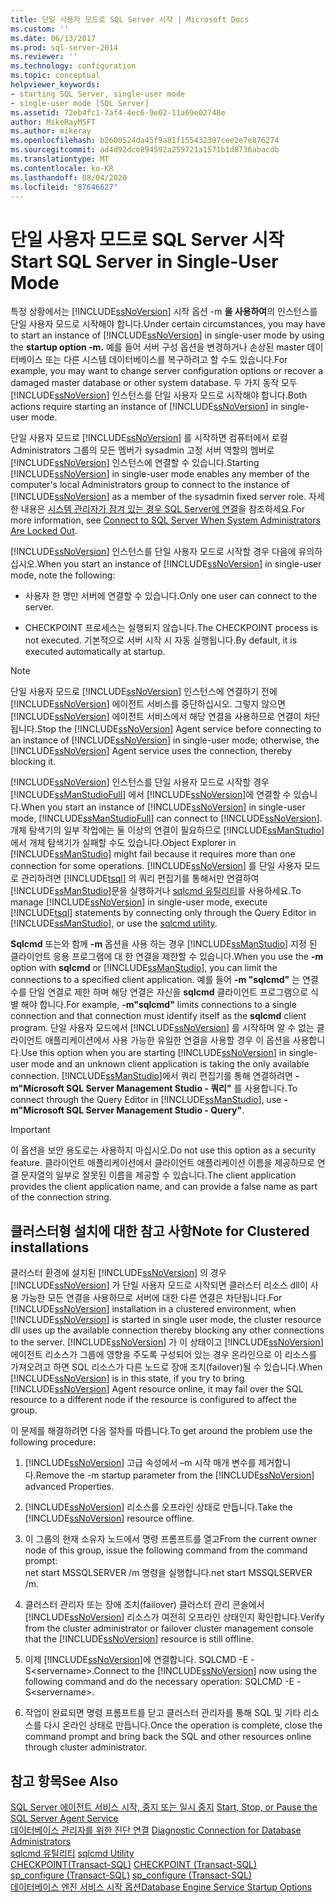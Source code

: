 ```yaml
---
title: 단일 사용자 모드로 SQL Server 시작 | Microsoft Docs
ms.custom: ''
ms.date: 06/13/2017
ms.prod: sql-server-2014
ms.reviewer: ''
ms.technology: configuration
ms.topic: conceptual
helpviewer_keywords:
- starting SQL Server, single-user mode
- single-user mode [SQL Server]
ms.assetid: 72eb4fc1-7af4-4ec6-9e02-11a69e02748e
author: MikeRayMSFT
ms.author: mikeray
ms.openlocfilehash: b2600524da45f9a81f155432397cee2e7e876274
ms.sourcegitcommit: ad4d92dce894592a259721a1571b1d8736abacdb
ms.translationtype: MT
ms.contentlocale: ko-KR
ms.lasthandoff: 08/04/2020
ms.locfileid: "87646627"
---
```

# <a name="start-sql-server-in-single-user-mode"></a><span data-ttu-id="b4121-102">단일 사용자 모드로 SQL Server 시작</span><span class="sxs-lookup"><span data-stu-id="b4121-102">Start SQL Server in Single-User Mode</span></span>
  <span data-ttu-id="b4121-103">특정 상황에서는 [!INCLUDE[ssNoVersion](../../includes/ssnoversion-md.md)] 시작 옵션 -m **을 사용하여**의 인스턴스를 단일 사용자 모드로 시작해야 합니다.</span><span class="sxs-lookup"><span data-stu-id="b4121-103">Under certain circumstances, you may have to start an instance of [!INCLUDE[ssNoVersion](../../includes/ssnoversion-md.md)] in single-user mode by using the **startup option -m.**</span></span> <span data-ttu-id="b4121-104">예를 들어 서버 구성 옵션을 변경하거나 손상된 master 데이터베이스 또는 다른 시스템 데이터베이스를 복구하려고 할 수도 있습니다.</span><span class="sxs-lookup"><span data-stu-id="b4121-104">For example, you may want to change server configuration options or recover a damaged master database or other system database.</span></span> <span data-ttu-id="b4121-105">두 가지 동작 모두 [!INCLUDE[ssNoVersion](../../includes/ssnoversion-md.md)] 인스턴스를 단일 사용자 모드로 시작해야 합니다.</span><span class="sxs-lookup"><span data-stu-id="b4121-105">Both actions require starting an instance of [!INCLUDE[ssNoVersion](../../includes/ssnoversion-md.md)] in single-user mode.</span></span>  
  
 <span data-ttu-id="b4121-106">단일 사용자 모드로 [!INCLUDE[ssNoVersion](../../includes/ssnoversion-md.md)] 를 시작하면 컴퓨터에서 로컬 Administrators 그룹의 모든 멤버가 sysadmin 고정 서버 역할의 멤버로 [!INCLUDE[ssNoVersion](../../includes/ssnoversion-md.md)] 인스턴스에 연결할 수 있습니다.</span><span class="sxs-lookup"><span data-stu-id="b4121-106">Starting [!INCLUDE[ssNoVersion](../../includes/ssnoversion-md.md)] in single-user mode enables any member of the computer's local Administrators group to connect to the instance of [!INCLUDE[ssNoVersion](../../includes/ssnoversion-md.md)] as a member of the sysadmin fixed server role.</span></span> <span data-ttu-id="b4121-107">자세한 내용은 [시스템 관리자가 잠겨 있는 경우 SQL Server에 연결](connect-to-sql-server-when-system-administrators-are-locked-out.md)을 참조하세요.</span><span class="sxs-lookup"><span data-stu-id="b4121-107">For more information, see [Connect to SQL Server When System Administrators Are Locked Out](connect-to-sql-server-when-system-administrators-are-locked-out.md).</span></span>  
  
 <span data-ttu-id="b4121-108">[!INCLUDE[ssNoVersion](../../includes/ssnoversion-md.md)] 인스턴스를 단일 사용자 모드로 시작할 경우 다음에 유의하십시오.</span><span class="sxs-lookup"><span data-stu-id="b4121-108">When you start an instance of [!INCLUDE[ssNoVersion](../../includes/ssnoversion-md.md)] in single-user mode, note the following:</span></span>  
  
-   <span data-ttu-id="b4121-109">사용자 한 명만 서버에 연결할 수 있습니다.</span><span class="sxs-lookup"><span data-stu-id="b4121-109">Only one user can connect to the server.</span></span>  
  
-   <span data-ttu-id="b4121-110">CHECKPOINT 프로세스는 실행되지 않습니다.</span><span class="sxs-lookup"><span data-stu-id="b4121-110">The CHECKPOINT process is not executed.</span></span> <span data-ttu-id="b4121-111">기본적으로 서버 시작 시 자동 실행됩니다.</span><span class="sxs-lookup"><span data-stu-id="b4121-111">By default, it is executed automatically at startup.</span></span>  
  
> [!NOTE]  
>  <span data-ttu-id="b4121-112">단일 사용자 모드로 [!INCLUDE[ssNoVersion](../../includes/ssnoversion-md.md)] 인스턴스에 연결하기 전에 [!INCLUDE[ssNoVersion](../../includes/ssnoversion-md.md)] 에이전트 서비스를 중단하십시오. 그렇지 않으면 [!INCLUDE[ssNoVersion](../../includes/ssnoversion-md.md)] 에이전트 서비스에서 해당 연결을 사용하므로 연결이 차단됩니다.</span><span class="sxs-lookup"><span data-stu-id="b4121-112">Stop the [!INCLUDE[ssNoVersion](../../includes/ssnoversion-md.md)] Agent service before connecting to an instance of [!INCLUDE[ssNoVersion](../../includes/ssnoversion-md.md)] in single-user mode; otherwise, the [!INCLUDE[ssNoVersion](../../includes/ssnoversion-md.md)] Agent service uses the connection, thereby blocking it.</span></span>  
  
 <span data-ttu-id="b4121-113">[!INCLUDE[ssNoVersion](../../includes/ssnoversion-md.md)] 인스턴스를 단일 사용자 모드로 시작할 경우 [!INCLUDE[ssManStudioFull](../../includes/ssmanstudiofull-md.md)] 에서 [!INCLUDE[ssNoVersion](../../includes/ssnoversion-md.md)]에 연결할 수 있습니다.</span><span class="sxs-lookup"><span data-stu-id="b4121-113">When you start an instance of [!INCLUDE[ssNoVersion](../../includes/ssnoversion-md.md)] in single-user mode, [!INCLUDE[ssManStudioFull](../../includes/ssmanstudiofull-md.md)] can connect to [!INCLUDE[ssNoVersion](../../includes/ssnoversion-md.md)].</span></span> <span data-ttu-id="b4121-114">개체 탐색기의 일부 작업에는 둘 이상의 연결이 필요하므로 [!INCLUDE[ssManStudio](../../includes/ssmanstudio-md.md)] 에서 개체 탐색기가 실패할 수도 있습니다.</span><span class="sxs-lookup"><span data-stu-id="b4121-114">Object Explorer in [!INCLUDE[ssManStudio](../../includes/ssmanstudio-md.md)] might fail because it requires more than one connection for some operations.</span></span> <span data-ttu-id="b4121-115">[!INCLUDE[ssNoVersion](../../includes/ssnoversion-md.md)] 를 단일 사용자 모드로 관리하려면 [!INCLUDE[tsql](../../includes/tsql-md.md)] 의 쿼리 편집기를 통해서만 연결하여 [!INCLUDE[ssManStudio](../../includes/ssmanstudio-md.md)]문을 실행하거나 [sqlcmd 유틸리티](../../tools/sqlcmd-utility.md)를 사용하세요.</span><span class="sxs-lookup"><span data-stu-id="b4121-115">To manage [!INCLUDE[ssNoVersion](../../includes/ssnoversion-md.md)] in single-user mode, execute [!INCLUDE[tsql](../../includes/tsql-md.md)] statements by connecting only through the Query Editor in [!INCLUDE[ssManStudio](../../includes/ssmanstudio-md.md)], or use the [sqlcmd utility](../../tools/sqlcmd-utility.md).</span></span>  
  
 <span data-ttu-id="b4121-116">**Sqlcmd** 또는와 함께 **-m** 옵션을 사용 하는 경우 [!INCLUDE[ssManStudio](../../includes/ssmanstudio-md.md)] 지정 된 클라이언트 응용 프로그램에 대 한 연결을 제한할 수 있습니다.</span><span class="sxs-lookup"><span data-stu-id="b4121-116">When you use the **-m** option with **sqlcmd** or [!INCLUDE[ssManStudio](../../includes/ssmanstudio-md.md)], you can limit the connections to a specified client application.</span></span> <span data-ttu-id="b4121-117">예를 들어 **-m "sqlcmd"** 는 연결 수를 단일 연결로 제한 하며 해당 연결은 자신을 **sqlcmd** 클라이언트 프로그램으로 식별 해야 합니다.</span><span class="sxs-lookup"><span data-stu-id="b4121-117">For example, **-m"sqlcmd"** limits connections to a single connection and that connection must identify itself as the **sqlcmd** client program.</span></span> <span data-ttu-id="b4121-118">단일 사용자 모드에서 [!INCLUDE[ssNoVersion](../../includes/ssnoversion-md.md)] 를 시작하며 알 수 없는 클라이언트 애플리케이션에서 사용 가능한 유일한 연결을 사용할 경우 이 옵션을 사용합니다.</span><span class="sxs-lookup"><span data-stu-id="b4121-118">Use this option when you are starting [!INCLUDE[ssNoVersion](../../includes/ssnoversion-md.md)] in single-user mode and an unknown client application is taking the only available connection.</span></span> <span data-ttu-id="b4121-119">[!INCLUDE[ssManStudio](../../includes/ssmanstudio-md.md)]에서 쿼리 편집기를 통해 연결하려면 **-m"Microsoft SQL Server Management Studio - 쿼리"** 를 사용합니다.</span><span class="sxs-lookup"><span data-stu-id="b4121-119">To connect through the Query Editor in [!INCLUDE[ssManStudio](../../includes/ssmanstudio-md.md)], use **-m"Microsoft SQL Server Management Studio - Query"**.</span></span>  
  
> [!IMPORTANT]  
>  <span data-ttu-id="b4121-120">이 옵션을 보안 용도로는 사용하지 마십시오.</span><span class="sxs-lookup"><span data-stu-id="b4121-120">Do not use this option as a security feature.</span></span> <span data-ttu-id="b4121-121">클라이언트 애플리케이션에서 클라이언트 애플리케이션 이름을 제공하므로 연결 문자열의 일부로 잘못된 이름을 제공할 수 있습니다.</span><span class="sxs-lookup"><span data-stu-id="b4121-121">The client application provides the client application name, and can provide a false name as part of the connection string.</span></span>  
  
## <a name="note-for-clustered-installations"></a><span data-ttu-id="b4121-122">클러스터형 설치에 대한 참고 사항</span><span class="sxs-lookup"><span data-stu-id="b4121-122">Note for Clustered installations</span></span>  
 <span data-ttu-id="b4121-123">클러스터 환경에 설치된 [!INCLUDE[ssNoVersion](../../includes/ssnoversion-md.md)] 의 경우 [!INCLUDE[ssNoVersion](../../includes/ssnoversion-md.md)] 가 단일 사용자 모드로 시작되면 클러스터 리소스 dll이 사용 가능한 모든 연결을 사용하므로 서버에 대한 다른 연결은 차단됩니다.</span><span class="sxs-lookup"><span data-stu-id="b4121-123">For [!INCLUDE[ssNoVersion](../../includes/ssnoversion-md.md)] installation in a clustered environment, when [!INCLUDE[ssNoVersion](../../includes/ssnoversion-md.md)] is started in single user mode, the cluster resource dll uses up the available connection thereby blocking any other connections to the server.</span></span> <span data-ttu-id="b4121-124">[!INCLUDE[ssNoVersion](../../includes/ssnoversion-md.md)] 가 이 상태이고 [!INCLUDE[ssNoVersion](../../includes/ssnoversion-md.md)] 에이전트 리소스가 그룹에 영향을 주도록 구성되어 있는 경우 온라인으로 이 리소스를 가져오려고 하면 SQL 리소스가 다른 노드로 장애 조치(failover)될 수 있습니다.</span><span class="sxs-lookup"><span data-stu-id="b4121-124">When [!INCLUDE[ssNoVersion](../../includes/ssnoversion-md.md)] is in this state, if you try to bring [!INCLUDE[ssNoVersion](../../includes/ssnoversion-md.md)] Agent resource online, it may fail over the SQL resource to a different node if the resource is configured to affect the group.</span></span>  
  
 <span data-ttu-id="b4121-125">이 문제를 해결하려면 다음 절차를 따릅니다.</span><span class="sxs-lookup"><span data-stu-id="b4121-125">To get around the problem use the following procedure:</span></span>  
  
1.  <span data-ttu-id="b4121-126">[!INCLUDE[ssNoVersion](../../includes/ssnoversion-md.md)] 고급 속성에서 –m 시작 매개 변수를 제거합니다.</span><span class="sxs-lookup"><span data-stu-id="b4121-126">Remove the -m startup parameter from the [!INCLUDE[ssNoVersion](../../includes/ssnoversion-md.md)] advanced Properties.</span></span>  
  
2.  <span data-ttu-id="b4121-127">[!INCLUDE[ssNoVersion](../../includes/ssnoversion-md.md)] 리소스를 오프라인 상태로 만듭니다.</span><span class="sxs-lookup"><span data-stu-id="b4121-127">Take the [!INCLUDE[ssNoVersion](../../includes/ssnoversion-md.md)] resource offline.</span></span>  
  
3.  <span data-ttu-id="b4121-128">이 그룹의 현재 소유자 노드에서 명령 프롬프트를 열고</span><span class="sxs-lookup"><span data-stu-id="b4121-128">From the current owner node of this group, issue the following command from the command prompt:</span></span>  
    <span data-ttu-id="b4121-129">net start MSSQLSERVER /m 명령을 실행합니다.</span><span class="sxs-lookup"><span data-stu-id="b4121-129">net start MSSQLSERVER /m.</span></span>  
  
4.  <span data-ttu-id="b4121-130">클러스터 관리자 또는 장애 조치(failover) 클러스터 관리 콘솔에서 [!INCLUDE[ssNoVersion](../../includes/ssnoversion-md.md)] 리소스가 여전히 오프라인 상태인지 확인합니다.</span><span class="sxs-lookup"><span data-stu-id="b4121-130">Verify from the cluster administrator or failover cluster management console that the [!INCLUDE[ssNoVersion](../../includes/ssnoversion-md.md)] resource is still offline.</span></span>  
  
5.  <span data-ttu-id="b4121-131">이제 [!INCLUDE[ssNoVersion](../../includes/ssnoversion-md.md)]에 연결합니다. SQLCMD -E -S\<servername>.</span><span class="sxs-lookup"><span data-stu-id="b4121-131">Connect to the [!INCLUDE[ssNoVersion](../../includes/ssnoversion-md.md)] now using the following command and do the necessary operation: SQLCMD -E -S\<servername>.</span></span>  
  
6.  <span data-ttu-id="b4121-132">작업이 완료되면 명령 프롬프트를 닫고 클러스터 관리자를 통해 SQL 및 기타 리소스를 다시 온라인 상태로 만듭니다.</span><span class="sxs-lookup"><span data-stu-id="b4121-132">Once the operation is complete, close the command prompt and bring back the SQL and other resources online through cluster administrator.</span></span>  
  
## <a name="see-also"></a><span data-ttu-id="b4121-133">참고 항목</span><span class="sxs-lookup"><span data-stu-id="b4121-133">See Also</span></span>  
 <span data-ttu-id="b4121-134">[SQL Server 에이전트 서비스 시작, 중지 또는 일시 중지](../../ssms/agent/start-stop-or-pause-the-sql-server-agent-service.md) </span><span class="sxs-lookup"><span data-stu-id="b4121-134">[Start, Stop, or Pause the SQL Server Agent Service](../../ssms/agent/start-stop-or-pause-the-sql-server-agent-service.md) </span></span>  
 <span data-ttu-id="b4121-135">[데이터베이스 관리자를 위한 진단 연결](diagnostic-connection-for-database-administrators.md) </span><span class="sxs-lookup"><span data-stu-id="b4121-135">[Diagnostic Connection for Database Administrators](diagnostic-connection-for-database-administrators.md) </span></span>  
 <span data-ttu-id="b4121-136">[sqlcmd 유틸리티](../../tools/sqlcmd-utility.md) </span><span class="sxs-lookup"><span data-stu-id="b4121-136">[sqlcmd Utility](../../tools/sqlcmd-utility.md) </span></span>  
 <span data-ttu-id="b4121-137">[CHECKPOINT&#40;Transact-SQL&#41;](/sql/t-sql/language-elements/checkpoint-transact-sql) </span><span class="sxs-lookup"><span data-stu-id="b4121-137">[CHECKPOINT &#40;Transact-SQL&#41;](/sql/t-sql/language-elements/checkpoint-transact-sql) </span></span>  
 <span data-ttu-id="b4121-138">[sp_configure &#40;Transact-SQL&#41;](/sql/relational-databases/system-stored-procedures/sp-configure-transact-sql) </span><span class="sxs-lookup"><span data-stu-id="b4121-138">[sp_configure &#40;Transact-SQL&#41;](/sql/relational-databases/system-stored-procedures/sp-configure-transact-sql) </span></span>  
 [<span data-ttu-id="b4121-139">데이터베이스 엔진 서비스 시작 옵션</span><span class="sxs-lookup"><span data-stu-id="b4121-139">Database Engine Service Startup Options</span></span>](database-engine-service-startup-options.md)  
  
  
